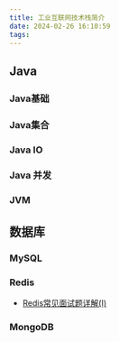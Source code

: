 ```yaml
---
title: 工业互联网技术栈简介
date: 2024-02-26 16:10:59
tags: 
---
```


## Java
### Java基础
### Java集合
### Java IO
### Java 并发
### JVM

## 数据库
### MySQL
### Redis
- [Redis常见面试题详解(I)](http://42.193.22.180/Java面试指南/7.Redis常见面试题详解/1.Redis常见面试题详解(I))
### MongoDB
